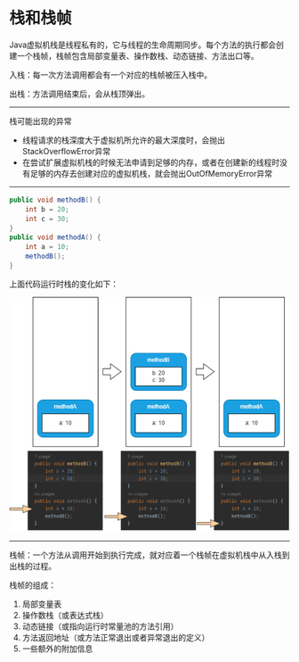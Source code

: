 # 栈和栈帧

Java虚拟机栈是线程私有的，它与线程的生命周期同步。每个方法的执行都会创建一个栈帧，栈帧包含局部变量表、操作数栈、动态链接、方法出口等。

入栈：每一次方法调用都会有一个对应的栈帧被压入栈中。

出栈：方法调用结束后，会从栈顶弹出。

---

栈可能出现的异常

- 线程请求的栈深度大于虚拟机所允许的最大深度时，会抛出StackOverflowError异常
- 在尝试扩展虚拟机栈的时候无法申请到足够的内存，或者在创建新的线程时没有足够的内存去创建对应的虚拟机栈，就会抛出OutOfMemoryError异常

---

```java
public void methodB() {
    int b = 20;
    int c = 30;
}
public void methodA() {
    int a = 10;
    methodB();
}
```

上面代码运行时栈的变化如下：

![](./img/stack_change.png)

---

栈帧：一个方法从调用开始到执行完成，就对应着一个栈帧在虚拟机栈中从入栈到出栈的过程。

栈帧的组成：

1. 局部变量表
2. 操作数栈（或表达式栈）
3. 动态链接（或指向运行时常量池的方法引用）
4. 方法返回地址（或方法正常退出或者异常退出的定义）
5. 一些额外的附加信息
